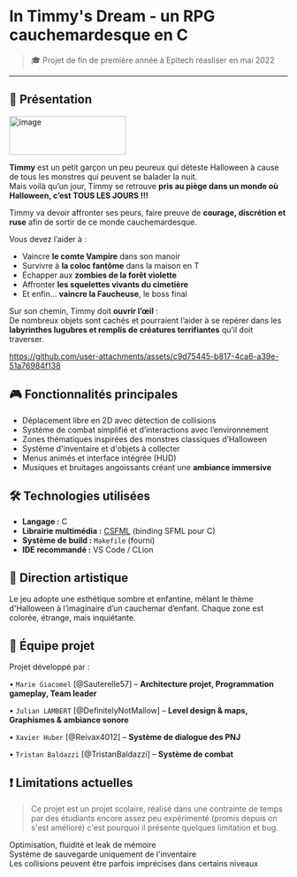 # In Timmy's Dream - un RPG cauchemardesque en C

> 🎓 Projet de fin de première année à Epitech réasliser en mai 2022

---

## 🌙 Présentation
<img width="211" height="70" alt="image" src="https://github.com/user-attachments/assets/9faf9397-4553-4bdc-80ba-f6a08688341e" />

**Timmy** est un petit garçon un peu peureux qui déteste Halloween à cause de tous les monstres qui peuvent se balader la nuit.  
Mais voilà qu’un jour, Timmy se retrouve **pris au piège dans un monde où Halloween, c’est TOUS LES JOURS !!!**

Timmy va devoir affronter ses peurs, faire preuve de **courage, discrétion et ruse** afin de sortir de ce monde cauchemardesque.

Vous devez l’aider à :

- Vaincre **le comte Vampire** dans son manoir
- Survivre à **la coloc fantôme** dans la maison en T
- Échapper aux **zombies de la forêt violette**
- Affronter **les squelettes vivants du cimetière**
- Et enfin… **vaincre la Faucheuse**, le boss final

Sur son chemin, Timmy doit **ouvrir l’œil** :  
De nombreux objets sont cachés et pourraient l’aider à se repérer dans les **labyrinthes lugubres et remplis de créatures terrifiantes** qu’il doit traverser.

https://github.com/user-attachments/assets/c9d75445-b817-4ca6-a39e-51a76984f138


## 🎮 Fonctionnalités principales

- Déplacement libre en 2D avec détection de collisions
- Système de combat simplifié et d’interactions avec l’environnement
- Zones thématiques inspirées des monstres classiques d’Halloween
- Système d'inventaire et d'objets à collecter
- Menus animés et interface intégrée (HUD)
- Musiques et bruitages angoissants créant une **ambiance immersive**


## 🛠️ Technologies utilisées

- **Langage :** C
- **Librairie multimédia :** [CSFML](https://www.sfml-dev.org/download/csfml/) (binding SFML pour C)
- **Système de build :** `Makefile` (fourni)
- **IDE recommandé :** VS Code / CLion

> 


## 🎨 Direction artistique

Le jeu adopte une esthétique sombre et enfantine, mêlant le thème d'Halloween à l’imaginaire d’un cauchemar d’enfant.
Chaque zone est colorée, étrange, mais inquiétante.


## 👥 Équipe projet

Projet développé par :

• `Marie Giacomel` [@Sauterelle57] – **Architecture projet, Programmation gameplay, Team leader**

• `Julian LAMBERT` [@DefinitelyNotMallow] – **Level design & maps, Graphismes & ambiance sonore**

• `Xavier Huber` [@Reivax4012] – **Système de dialogue des PNJ**

• `Tristan Baldazzi` [@TristanBaldazzi] – **Système de combat**


## ❗ Limitations actuelles

> Ce projet est un projet scolaire, réalisé dans une contrainte de temps par des étudiants encore assez peu expérimenté (promis depuis on s'est amélioré) c'est pourquoi il présente quelques limitation et bug. 

Optimisation, fluidité et leak de mémoire </br>
Système de sauvegarde uniquement de l'inventaire </br>
Les collisions peuvent être parfois imprécises dans certains niveaux </br>
